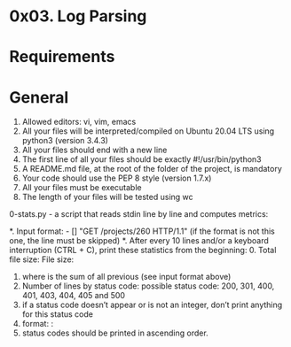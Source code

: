 0x03. Log Parsing
=================

Requirements
============

General
=======
1. Allowed editors: vi, vim, emacs
2. All your files will be interpreted/compiled on Ubuntu 20.04 LTS using python3 (version 3.4.3)
3. All your files should end with a new line
4. The first line of all your files should be exactly #!/usr/bin/python3
5. A README.md file, at the root of the folder of the project, is mandatory
6. Your code should use the PEP 8 style (version 1.7.x)
7. All your files must be executable
8. The length of your files will be tested using wc


0-stats.py - a script that reads stdin line by line and computes metrics:

*.  Input format: <IP Address> - [<date>] "GET /projects/260 HTTP/1.1" <status code> <file size> (if the format is not this one, the line must be skipped)
*. After every 10 lines and/or a keyboard interruption (CTRL + C), print these statistics from the beginning:
0. Total file size: File size: <total size>
1. where <total size> is the sum of all previous <file size> (see input format above)
2. Number of lines by status code:
possible status code: 200, 301, 400, 401, 403, 404, 405 and 500
4. if a status code doesn’t appear or is not an integer, don’t print anything for this status code
5. format: <status code>: <number>
6. status codes should be printed in ascending order.
